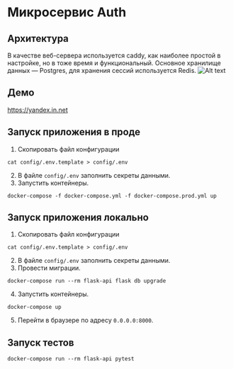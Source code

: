 # Микросервис Auth
## Архитектура
В качестве веб-сервера используется caddy, как наиболее простой в настройке, но в тоже время и функциональный.
Основное хранилище данных — Postgres, для хранения сессий используется Redis.
![Alt text](https://erdyakov.notion.site/image/https%3A%2F%2F316129.selcdn.ru%2Fpublic%2Fdiagram.png?table=block&id=bc0585ff-85c0-4eff-a1b3-421996ad722f&spaceId=adc1ac53-04a0-4cc7-b2aa-dd8d81f6dc5e&userId=&cache=v2 "a title")
## Демо
https://yandex.in.net
## Запуск приложения в проде
1. Скопировать файл конфигурации
```shell
cat config/.env.template > config/.env
````
2. В файле `config/.env` заполнить секреты данными.
3. Запустить контейнеры.
```shell
docker-compose -f docker-compose.yml -f docker-compose.prod.yml up
```
## Запуск приложения локально
1. Скопировать файл конфигурации
```shell
cat config/.env.template > config/.env
````
2. В файле `config/.env` заполнить секреты данными.
3. Провести миграции.
```shell
docker-compose run --rm flask-api flask db upgrade
```
4. Запустить контейнеры.
```shell
docker-compose up
```
5. Перейти в браузере по адресу `0.0.0.0:8000`.
## Запуск тестов
```shell
docker-compose run --rm flask-api pytest
```

